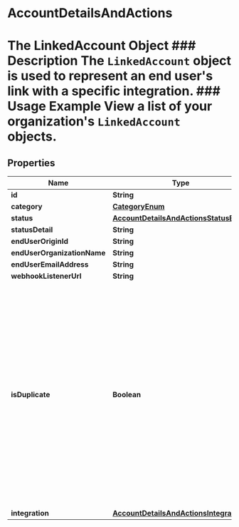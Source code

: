 

# AccountDetailsAndActions

# The LinkedAccount Object ### Description The `LinkedAccount` object is used to represent an end user's link with a specific integration.  ### Usage Example View a list of your organization's `LinkedAccount` objects.

## Properties

Name | Type | Description | Notes
------------ | ------------- | ------------- | -------------
**id** | **String** |  | 
**category** | [**CategoryEnum**](CategoryEnum.md) |  |  [optional]
**status** | [**AccountDetailsAndActionsStatusEnum**](AccountDetailsAndActionsStatusEnum.md) |  | 
**statusDetail** | **String** |  |  [optional]
**endUserOriginId** | **String** |  |  [optional]
**endUserOrganizationName** | **String** |  | 
**endUserEmailAddress** | **String** |  | 
**webhookListenerUrl** | **String** |  | 
**isDuplicate** | **Boolean** | Whether a Production Linked Account&#39;s credentials match another existing Production Linked Account. This field is &#x60;null&#x60; for Test Linked Accounts, incomplete Production Linked Accounts, and ignored duplicate Production Linked Account sets. |  [optional]
**integration** | [**AccountDetailsAndActionsIntegration**](AccountDetailsAndActionsIntegration.md) |  |  [optional]



